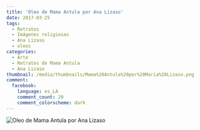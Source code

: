 ```yaml
---
title: 'Oleo de Mama Antula por Ana Lizaso'
date: 2017-03-25
tags:
  - Retratos
  - Imágenes religiosas
  - Ana Lizaso
  - oleos
categories:
  - Arte
  - Retratos de Mama Antula
  - Ana Lizaso
thumbnail: /media/thumbnails/Mama%20Antula%20por%20Maria%20Lizaso.png
comment:
  facebook:
    language: es_LA
    comment_count: 20
    comment_colorscheme: dark  
---
```


![Oleo de Mama Antula por Ana Lizaso](/media/oleos/Mama%20Antula%20por%20Maria%20Lizaso.jpeg)
